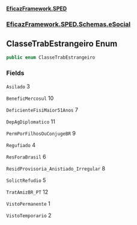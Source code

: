 #### [EficazFramework.SPED](EficazFrameworkSPED.md 'EficazFramework SPED')
### [EficazFramework.SPED.Schemas.eSocial](EficazFramework.SPED.Schemas.eSocial.md 'EficazFramework.SPED.Schemas.eSocial')

## ClasseTrabEstrangeiro Enum

```csharp
public enum ClasseTrabEstrangeiro
```
### Fields

<a name='EficazFramework.SPED.Schemas.eSocial.ClasseTrabEstrangeiro.Asilado'></a>

`Asilado` 3

<a name='EficazFramework.SPED.Schemas.eSocial.ClasseTrabEstrangeiro.BeneficMercosul'></a>

`BeneficMercosul` 10

<a name='EficazFramework.SPED.Schemas.eSocial.ClasseTrabEstrangeiro.DeficienteFisiMaior51Anos'></a>

`DeficienteFisiMaior51Anos` 7

<a name='EficazFramework.SPED.Schemas.eSocial.ClasseTrabEstrangeiro.DepAgDiplomatico'></a>

`DepAgDiplomatico` 11

<a name='EficazFramework.SPED.Schemas.eSocial.ClasseTrabEstrangeiro.PermPorFilhosOuConjugeBR'></a>

`PermPorFilhosOuConjugeBR` 9

<a name='EficazFramework.SPED.Schemas.eSocial.ClasseTrabEstrangeiro.Regufiado'></a>

`Regufiado` 4

<a name='EficazFramework.SPED.Schemas.eSocial.ClasseTrabEstrangeiro.ResForaBrasil'></a>

`ResForaBrasil` 6

<a name='EficazFramework.SPED.Schemas.eSocial.ClasseTrabEstrangeiro.ResidProvisoria_Anistiado_Irregular'></a>

`ResidProvisoria_Anistiado_Irregular` 8

<a name='EficazFramework.SPED.Schemas.eSocial.ClasseTrabEstrangeiro.SolictRefudio'></a>

`SolictRefudio` 5

<a name='EficazFramework.SPED.Schemas.eSocial.ClasseTrabEstrangeiro.TratAmizBR_PT'></a>

`TratAmizBR_PT` 12

<a name='EficazFramework.SPED.Schemas.eSocial.ClasseTrabEstrangeiro.VistoPermanente'></a>

`VistoPermanente` 1

<a name='EficazFramework.SPED.Schemas.eSocial.ClasseTrabEstrangeiro.VistoTemporario'></a>

`VistoTemporario` 2